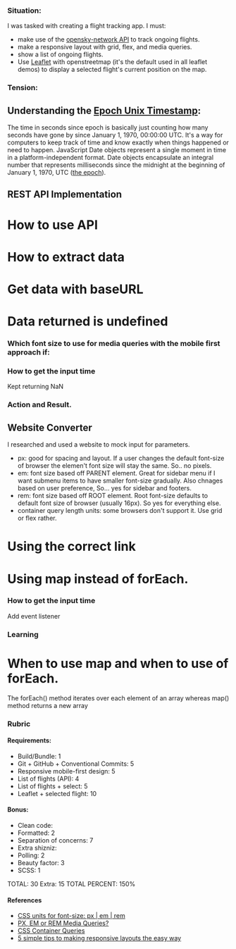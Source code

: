 ### Situation: 
I was tasked with creating a flight tracking app. I must:
- make use of the [opensky-network API](https://openskynetwork.github.io/opensky-api/rest.html#id10) to track ongoing flights.
- make a responsive layout with grid, flex, and media queries.
- show a list of ongoing flights.
- Use [Leaflet](https://leafletjs.com/) with openstreetmap (it's the default used in all leaflet demos) to display a selected flight's current position on the map.

### Tension:
## Understanding the [Epoch Unix Timestamp](https://www.unixtimestamp.com/index.php):
The time in seconds since epoch is basically just counting how many seconds have gone by since January 1, 1970, 00:00:00 UTC. It's a way for computers to keep track of time and know exactly when things happened or need to happen.
JavaScript Date objects represent a single moment in time in a platform-independent format. Date objects encapsulate an integral number that represents milliseconds since the midnight at the beginning of January 1, 1970, UTC ([the epoch](https://developer.mozilla.org/en-US/docs/Web/JavaScript/Reference/Global_Objects/Date)).

## REST API Implementation
# How to use API
# How to extract data
# Get data with baseURL
# Data returned is undefined

### Which font size to use for media queries with the mobile first approach if:

### How to get the input time
Kept returning NaN

### Action and Result.
## Website Converter
 I researched and used a website to mock input for parameters.
- px: good for spacing and layout. If a user changes the default font-size of browser the elemen't font size will stay the same. So.. no pixels.
- em: font size based off PARENT element. Great for sidebar menu if I want submenu items to have smaller font-size gradually. Also chnages based on user preference, So... yes for sidebar and footers.
- rem: font size based off ROOT element. Root font-size defaults to default font size of browser (usually 16px). So yes for everything else.
- container query length units: some browsers don't support it. Use grid or flex rather.

##
# Using the correct link
# Using map instead of forEach.

### How to get the input time
Add event listener

### Learning
##

##
#
# When to use map and when to use of forEach.
The forEach() method iterates over each element of an array whereas map() method returns a new array

### Rubric
#### Requirements:
- Build/Bundle: 1
- Git + GitHub + Conventional Commits: 5
- Responsive mobile-first design: 5
- List of flights (API): 4
- List of flights + select: 5
- Leaflet + selected flight: 10

#### Bonus:
- Clean code:
- Formatted: 2
- Separation of concerns: 7
- Extra shizniz:
- Polling: 2
- Beauty factor: 3
- SCSS: 1

TOTAL: 30
Extra: 15
TOTAL PERCENT: 150%

#### References
- [CSS units for font-size: px | em | rem](https://medium.com/@dixita0607/css-units-for-font-size-px-em-rem-79f7e592bb97)
- [PX, EM or REM Media Queries?](https://zellwk.com/blog/media-query-units/)
- [CSS Container Queries](https://developer.mozilla.org/en-US/docs/Web/CSS/CSS_Container_Queries)
- [5 simple tips to making responsive layouts the easy way](https://www.youtube.com/watch?v=VQraviuwbzU)